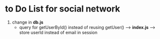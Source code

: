 # to Do List for social network


1. change in **db.js**
    - query for getUserById() instead of reusing getUser() --> **index.js** --> store userId instead of email in session
